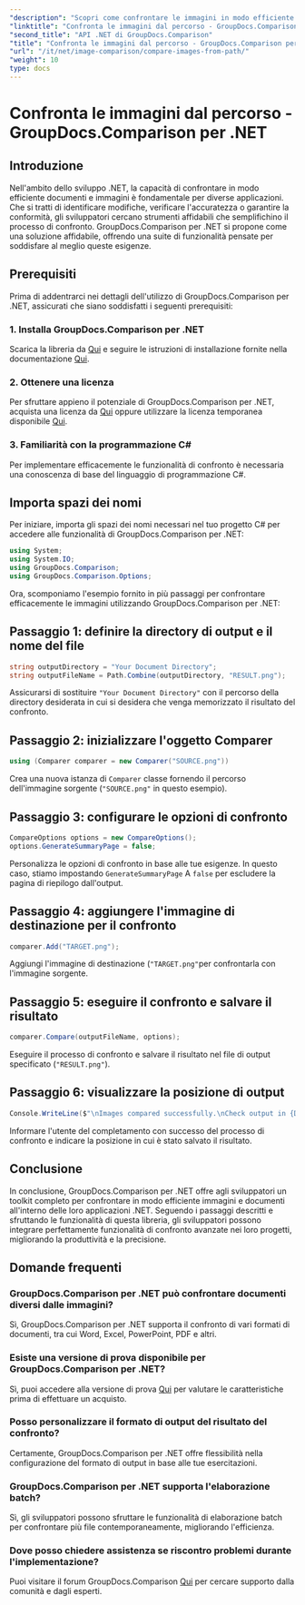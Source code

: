 ```yaml
---
"description": "Scopri come confrontare le immagini in modo efficiente in .NET utilizzando la libreria GroupDocs.Comparison. Segui la guida passo passo per un'integrazione perfetta."
"linktitle": "Confronta le immagini dal percorso - GroupDocs.Comparison per .NET"
"second_title": "API .NET di GroupDocs.Comparison"
"title": "Confronta le immagini dal percorso - GroupDocs.Comparison per .NET"
"url": "/it/net/image-comparison/compare-images-from-path/"
"weight": 10
type: docs
---
```

# Confronta le immagini dal percorso - GroupDocs.Comparison per .NET

## Introduzione
Nell'ambito dello sviluppo .NET, la capacità di confrontare in modo efficiente documenti e immagini è fondamentale per diverse applicazioni. Che si tratti di identificare modifiche, verificare l'accuratezza o garantire la conformità, gli sviluppatori cercano strumenti affidabili che semplifichino il processo di confronto. GroupDocs.Comparison per .NET si propone come una soluzione affidabile, offrendo una suite di funzionalità pensate per soddisfare al meglio queste esigenze.
## Prerequisiti
Prima di addentrarci nei dettagli dell'utilizzo di GroupDocs.Comparison per .NET, assicurati che siano soddisfatti i seguenti prerequisiti:
### 1. Installa GroupDocs.Comparison per .NET
Scarica la libreria da [Qui](https://releases.groupdocs.com/comparison/net/) e seguire le istruzioni di installazione fornite nella documentazione [Qui](https://tutorials.groupdocs.com/comparison/net/).
### 2. Ottenere una licenza
Per sfruttare appieno il potenziale di GroupDocs.Comparison per .NET, acquista una licenza da [Qui](https://purchase.groupdocs.com/buy) oppure utilizzare la licenza temporanea disponibile [Qui](https://purchase.groupdocs.com/temporary-license/).
### 3. Familiarità con la programmazione C#
Per implementare efficacemente le funzionalità di confronto è necessaria una conoscenza di base del linguaggio di programmazione C#.

## Importa spazi dei nomi
Per iniziare, importa gli spazi dei nomi necessari nel tuo progetto C# per accedere alle funzionalità di GroupDocs.Comparison per .NET:
```csharp
using System;
using System.IO;
using GroupDocs.Comparison;
using GroupDocs.Comparison.Options;
```

Ora, scomponiamo l'esempio fornito in più passaggi per confrontare efficacemente le immagini utilizzando GroupDocs.Comparison per .NET:
## Passaggio 1: definire la directory di output e il nome del file
```csharp
string outputDirectory = "Your Document Directory";
string outputFileName = Path.Combine(outputDirectory, "RESULT.png");
```
Assicurarsi di sostituire `"Your Document Directory"` con il percorso della directory desiderata in cui si desidera che venga memorizzato il risultato del confronto.
## Passaggio 2: inizializzare l'oggetto Comparer
```csharp
using (Comparer comparer = new Comparer("SOURCE.png"))
```
Crea una nuova istanza di `Comparer` classe fornendo il percorso dell'immagine sorgente (`"SOURCE.png"` in questo esempio).
## Passaggio 3: configurare le opzioni di confronto
```csharp
CompareOptions options = new CompareOptions();
options.GenerateSummaryPage = false;
```
Personalizza le opzioni di confronto in base alle tue esigenze. In questo caso, stiamo impostando `GenerateSummaryPage` A `false` per escludere la pagina di riepilogo dall'output.
## Passaggio 4: aggiungere l'immagine di destinazione per il confronto
```csharp
comparer.Add("TARGET.png");
```
Aggiungi l'immagine di destinazione (`"TARGET.png"`per confrontarla con l'immagine sorgente.
## Passaggio 5: eseguire il confronto e salvare il risultato
```csharp
comparer.Compare(outputFileName, options);
```
Eseguire il processo di confronto e salvare il risultato nel file di output specificato (`"RESULT.png"`).
## Passaggio 6: visualizzare la posizione di output
```csharp
Console.WriteLine($"\nImages compared successfully.\nCheck output in {Directory.GetCurrentDirectory()}.");
```
Informare l'utente del completamento con successo del processo di confronto e indicare la posizione in cui è stato salvato il risultato.

## Conclusione
In conclusione, GroupDocs.Comparison per .NET offre agli sviluppatori un toolkit completo per confrontare in modo efficiente immagini e documenti all'interno delle loro applicazioni .NET. Seguendo i passaggi descritti e sfruttando le funzionalità di questa libreria, gli sviluppatori possono integrare perfettamente funzionalità di confronto avanzate nei loro progetti, migliorando la produttività e la precisione.
## Domande frequenti
### GroupDocs.Comparison per .NET può confrontare documenti diversi dalle immagini?
Sì, GroupDocs.Comparison per .NET supporta il confronto di vari formati di documenti, tra cui Word, Excel, PowerPoint, PDF e altri.
### Esiste una versione di prova disponibile per GroupDocs.Comparison per .NET?
Sì, puoi accedere alla versione di prova [Qui](https://releases.groupdocs.com/) per valutare le caratteristiche prima di effettuare un acquisto.
### Posso personalizzare il formato di output del risultato del confronto?
Certamente, GroupDocs.Comparison per .NET offre flessibilità nella configurazione del formato di output in base alle tue esercitazioni.
### GroupDocs.Comparison per .NET supporta l'elaborazione batch?
Sì, gli sviluppatori possono sfruttare le funzionalità di elaborazione batch per confrontare più file contemporaneamente, migliorando l'efficienza.
### Dove posso chiedere assistenza se riscontro problemi durante l'implementazione?
Puoi visitare il forum GroupDocs.Comparison [Qui](https://forum.groupdocs.com/c/comparison/12) per cercare supporto dalla comunità e dagli esperti.